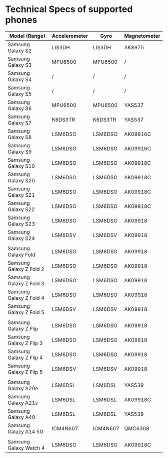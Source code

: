 # Technical Specs of supported phones

| Model (Range)	        | Accelerometer	| Gyro	| Magnetometer |
|-----------------------|-----------|-----------|---------|
| Samsung Galaxy S2	    | LIS3DH	| LIS3DH	| AK8975  |
| Samsung Galaxy S3	    | MPU6500	| MPU6500	| /       |
| Samsung Galaxy S4	    | /	        | /	        | /       |
| Samsung Galaxy S5		| /         | /         | /       |
| Samsung Galaxy S6	    | MPU6500	| MPU6500	|YAS537   |
| Samsung Galaxy S7	    | K6DS3TR	| K6DS3TR	|YAS537   |
| Samsung Galaxy S8	    | LSM6DSO	| LSM6DSO	|AK09916C |
| Samsung Galaxy S9	    | LSM6DSO	| LSM6DSO	|AK09916C |
| Samsung Galaxy S10	| LSM6DSO	| LSM6DSO	|AK09918C |
| Samsung Galaxy S20	| LSM6DSO	| LSM6DSO	|AK09918C |
| Samsung Galaxy S21	| LSM6DSO	| LSM6DSO	|AK09918C |
| Samsung Galaxy S22	| LSM6DSO	| LSM6DSO	|AK09918C |
| Samsung Galaxy S23	| LSM6DSO	| LSM6DSO	|AK09918  |
| Samsung Galaxy S24	| LSM6DSV	| LSM6DSV	|AK09918  |
|                       |           |           |         | 			
| Samsung Galaxy Fold	| LSM6DSO	| LSM6DSO	| AK09918 |
| Samsung Galaxy Z Fold 2   | LSM6DSO	| LSM6DSO	| AK09918 | 
| Samsung Galaxy Z Fold 3	| LSM6DSO	| LSM6DSO	| AK09918 |
| Samsung Galaxy Z Fold 4	| LSM6DSO	| LSM6DSO	| AK09918 |
| Samsung Galaxy Z Fold 5	| LSM6DSV	| LSM6DSV	| AK09918 | 
|			            |           |           |         | 
| Samsung Galaxy Z Flip	| LSM6DSO	| LSM6DSO	| AK09918 |  
| Samsung Galaxy Z Flip 3	| LSM6DSO	| LSM6DSO	| AK09918 |
| Samsung Galaxy Z Flip 4	| LSM6DSO	| LSM6DSO	| AK09918 |
| Samsung Galaxy Z Flip 5	| LSM6DSV	| LSM6DSV	| AK09918 |
| 			            |           |           |          |
| Samsung Galaxy A20e	| LSM6DSL	| LSM6DSL	| YAS539   |
| Samsung Galaxy A21s	| LSM6DSL	| LSM6DSL	| AK09918C |
| Samsung Galaxy A40	| LSM6DSL	| LSM6DSL	| YAS539   |
| Samsung Galazy A14 5G	| ICM4N607	| ICM4N607	| QMC6308  |
|			            |           |           |          | 
| Samsung Galaxy Watch 4	| LSM6DSO	| LSM6DSO	| AK09918C | 